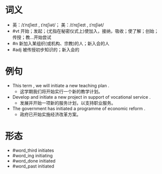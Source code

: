 # 词义
- 英：/ɪˈnɪʃieɪt , ɪˈnɪʃiət/； 美：/ɪˈnɪʃieɪt , ɪˈnɪʃiət/
- #vt 开始；发起；(尤指在秘密仪式上)使加入，接纳，吸收；使了解；创始；传授；教…开始尝试
- #n 新加入某组织(或机构、宗教)的人；新入会的人
- #adj 被传授初步知识的；新入会的
# 例句
- This term , we will initiate a new teaching plan .
	- 这学期我们将开始实行一个新的教学计划。
- Develop and initiate a new project in support of vocational service .
	- 发展并开始一项新的服务计划，以支持职业服务。
- The government has initiated a programme of economic reform .
	- 政府已开始实施经济改革方案。
# 形态
- #word_third initiates
- #word_ing initiating
- #word_done initiated
- #word_past initiated
